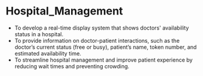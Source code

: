 # Hospital_Management
- To develop a real-time display system that shows doctors' availability status in a hospital.
- To provide information on doctor-patient interactions, such as the doctor’s current status (free or busy), patient’s name, token number, and estimated availability time.
- To streamline hospital management and improve patient experience by reducing wait times and preventing crowding.
